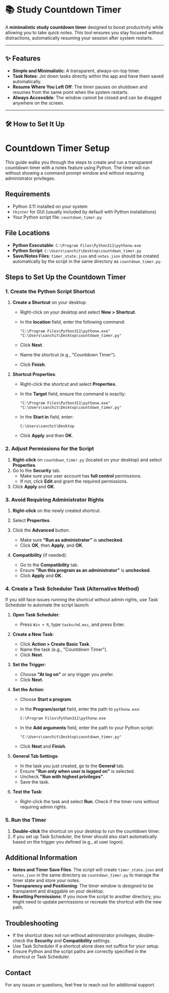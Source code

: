 # 📚 Study Countdown Timer

A **minimalistic study countdown timer** designed to boost productivity while allowing you to take quick notes. This tool ensures you stay focused without distractions, automatically resuming your session after system restarts.

---

## ✨ Features
- **Simple and Minimalistic**: A transparent, always-on-top timer.
- **Task Notes**: Jot down tasks directly within the app and have them saved automatically.
- **Resume Where You Left Off**: The timer pauses on shutdown and resumes from the same point when the system restarts.
- **Always Accessible**: The window cannot be closed and can be dragged anywhere on the screen.

---

## 🛠️ How to Set It Up

# Countdown Timer Setup

This guide walks you through the steps to create and run a transparent countdown timer with a notes feature using Python. The timer will run without showing a command prompt window and without requiring administrator privileges.

## Requirements

- Python 3.11 installed on your system
- `tkinter` for GUI (usually included by default with Python installations)
- Your Python script file: `countdown_timer.py`

## File Locations

- **Python Executable**: `C:\Program Files\Python311\pythonw.exe`
- **Python Script**: `C:\Users\sanchit\Desktop\countdown_timer.py`
- **Save/Notes Files**: `timer_state.json` and `notes.json` should be created automatically by the script in the same directory as `countdown_timer.py`.

## Steps to Set Up the Countdown Timer

### 1. Create the Python Script Shortcut

1. **Create a Shortcut** on your desktop:
   - Right-click on your desktop and select **New > Shortcut**.
   - In the **location** field, enter the following command:

     ```
     "C:\Program Files\Python311\pythonw.exe" "C:\Users\sanchit\Desktop\countdown_timer.py"
     ```

   - Click **Next**.
   - Name the shortcut (e.g., "Countdown Timer").
   - Click **Finish**.

2. **Shortcut Properties**:
   - Right-click the shortcut and select **Properties**.
   - In the **Target** field, ensure the command is exactly:

     ```
     "C:\Program Files\Python311\pythonw.exe" "C:\Users\sanchit\Desktop\countdown_timer.py"
     ```

   - In the **Start in** field, enter:

     ```
     C:\Users\sanchit\Desktop
     ```

   - Click **Apply** and then **OK**.

### 2. Adjust Permissions for the Script

1. **Right-click** on `countdown_timer.py` (located on your desktop) and select **Properties**.
2. Go to the **Security** tab.
   - Make sure your user account has **full control** permissions.
   - If not, click **Edit** and grant the required permissions.
3. Click **Apply** and **OK**.

### 3. Avoid Requiring Administrator Rights

1. **Right-click** on the newly created shortcut.
2. Select **Properties**.
3. Click the **Advanced** button.
   - Make sure **"Run as administrator"** is **unchecked**.
   - Click **OK**, then **Apply**, and **OK**.

4. **Compatibility** (if needed):
   - Go to the **Compatibility** tab.
   - Ensure **"Run this program as an administrator"** is **unchecked**.
   - Click **Apply** and **OK**.

### 4. Create a Task Scheduler Task (Alternative Method)

If you still face issues running the shortcut without admin rights, use Task Scheduler to automate the script launch:

1. **Open Task Scheduler**:
   - Press `Win + R`, type `taskschd.msc`, and press Enter.
   
2. **Create a New Task**:
   - Click **Action > Create Basic Task**.
   - Name the task (e.g., "Countdown Timer").
   - Click **Next**.

3. **Set the Trigger**:
   - Choose **"At log on"** or any trigger you prefer.
   - Click **Next**.

4. **Set the Action**:
   - Choose **Start a program**.
   - In the **Program/script** field, enter the path to `pythonw.exe`:

     ```
     C:\Program Files\Python311\pythonw.exe
     ```

   - In the **Add arguments** field, enter the path to your Python script:

     ```
     "C:\Users\sanchit\Desktop\countdown_timer.py"
     ```

   - Click **Next** and **Finish**.

5. **General Tab Settings**:
   - In the task you just created, go to the **General** tab.
   - Ensure **"Run only when user is logged on"** is selected.
   - Uncheck **"Run with highest privileges"**.
   - Save the task.

6. **Test the Task**:
   - Right-click the task and select **Run**. Check if the timer runs without requiring admin rights.

### 5. Run the Timer

1. **Double-click** the shortcut on your desktop to run the countdown timer.
2. If you set up Task Scheduler, the timer should also start automatically based on the trigger you defined (e.g., at user logon).

## Additional Information

- **Notes and Timer Save Files**: The script will create `timer_state.json` and `notes.json` in the same directory as `countdown_timer.py` to manage the timer state and store your notes.
- **Transparency and Positioning**: The timer window is designed to be transparent and draggable on your desktop.
- **Resetting Permissions**: If you move the script to another directory, you might need to update permissions or recreate the shortcut with the new path.

## Troubleshooting

- If the shortcut does not run without administrator privileges, double-check the **Security** and **Compatibility** settings.
- Use Task Scheduler if a shortcut alone does not suffice for your setup.
- Ensure Python and the script paths are correctly specified in the shortcut or Task Scheduler.

## Contact

For any issues or questions, feel free to reach out for additional support.

